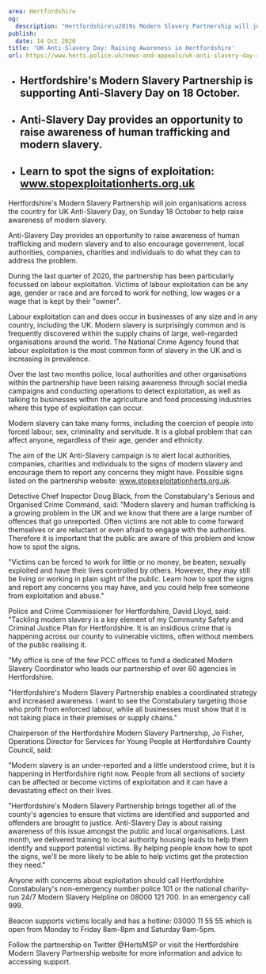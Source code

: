 ```yaml
area: Hertfordshire
og:
  description: "Hertfordshire\u2019s Modern Slavery Partnership will join organisations across the country for UK Anti-Slavery Day, on Sunday 18 October to help raise awareness of modern slavery."
publish:
  date: 14 Oct 2020
title: 'UK Anti-Slavery Day: Raising Awareness in Hertfordshire'
url: https://www.herts.police.uk/news-and-appeals/uk-anti-slavery-day-raising-awareness-in-hertfordshire-0570all
```

* ## Hertfordshire's Modern Slavery Partnership is supporting Anti-Slavery Day on 18 October.

 * ## Anti-Slavery Day provides an opportunity to raise awareness of human trafficking and modern slavery.

 * ## Learn to spot the signs of exploitation: www.stopexploitationherts.org.uk

Hertfordshire's Modern Slavery Partnership will join organisations across the country for UK Anti-Slavery Day, on Sunday 18 October to help raise awareness of modern slavery.

Anti-Slavery Day provides an opportunity to raise awareness of human trafficking and modern slavery and to also encourage government, local authorities, companies, charities and individuals to do what they can to address the problem.

During the last quarter of 2020, the partnership has been particularly focussed on labour exploitation. Victims of labour exploitation can be any age, gender or race and are forced to work for nothing, low wages or a wage that is kept by their "owner".

Labour exploitation can and does occur in businesses of any size and in any country, including the UK. Modern slavery is surprisingly common and is frequently discovered within the supply chains of large, well-regarded organisations around the world. The National Crime Agency found that labour exploitation is the most common form of slavery in the UK and is increasing in prevalence.

Over the last two months police, local authorities and other organisations within the partnership have been raising awareness through social media campaigns and conducting operations to detect exploitation, as well as talking to businesses within the agriculture and food processing industries where this type of exploitation can occur.

Modern slavery can take many forms, including the coercion of people into forced labour, sex, criminality and servitude. It is a global problem that can affect anyone, regardless of their age, gender and ethnicity.

The aim of the UK Anti-Slavery campaign is to alert local authorities, companies, charities and individuals to the signs of modern slavery and encourage them to report any concerns they might have. Possible signs listed on the partnership website: www.stopexploitationherts.org.uk.

Detective Chief Inspector Doug Black, from the Constabulary's Serious and Organised Crime Command, said: "Modern slavery and human trafficking is a growing problem in the UK and we know that there are a large number of offences that go unreported. Often victims are not able to come forward themselves or are reluctant or even afraid to engage with the authorities. Therefore it is important that the public are aware of this problem and know how to spot the signs.

"Victims can be forced to work for little or no money, be beaten, sexually exploited and have their lives controlled by others. However, they may still be living or working in plain sight of the public. Learn how to spot the signs and report any concerns you may have, and you could help free someone from exploitation and abuse."

Police and Crime Commissioner for Hertfordshire, David Lloyd, said: "Tackling modern slavery is a key element of my Community Safety and Criminal Justice Plan for Hertfordshire. It is an insidious crime that is happening across our county to vulnerable victims, often without members of the public realising it.

"My office is one of the few PCC offices to fund a dedicated Modern Slavery Coordinator who leads our partnership of over 60 agencies in Hertfordshire.

"Hertfordshire's Modern Slavery Partnership enables a coordinated strategy and increased awareness. I want to see the Constabulary targeting those who profit from enforced labour, while all businesses must show that it is not taking place in their premises or supply chains."

Chairperson of the Hertfordshire Modern Slavery Partnership, Jo Fisher, Operations Director for Services for Young People at Hertfordshire County Council, said:

"Modern slavery is an under-reported and a little understood crime, but it is happening in Hertfordshire right now. People from all sections of society can be affected or become victims of exploitation and it can have a devastating effect on their lives.

"Hertfordshire's Modern Slavery Partnership brings together all of the county's agencies to ensure that victims are identified and supported and offenders are brought to justice. Anti-Slavery Day is about raising awareness of this issue amongst the public and local organisations. Last month, we delivered training to local authority housing leads to help them identify and support potential victims. By helping people know how to spot the signs, we'll be more likely to be able to help victims get the protection they need."

Anyone with concerns about exploitation should call Hertfordshire Constabulary's non-emergency number police 101 or the national charity-run 24/7 Modern Slavery Helpline on 08000 121 700. In an emergency call 999.

Beacon supports victims locally and has a hotline: 03000 11 55 55 which is open from Monday to Friday 8am-8pm and Saturday 9am-5pm.

Follow the partnership on Twitter @HertsMSP or visit the Hertfordshire Modern Slavery Partnership website for more information and advice to accessing support.
